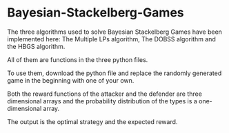 # Bayesian-Stackelberg-Games
The three algorithms used to solve Bayesian Stackelberg Games have been implemented here: The Multiple LPs algorithm, The DOBSS algorithm and the HBGS algorithm.

All of them are functions in the three python files.

To use them, download the python file and replace the randomly generated game in the beginning with one of your own.

Both the reward functions of the attacker and the defender are three dimensional arrays and the probability distribution of the types is a one-dimensional array.

The output is the optimal strategy and the expected reward.
